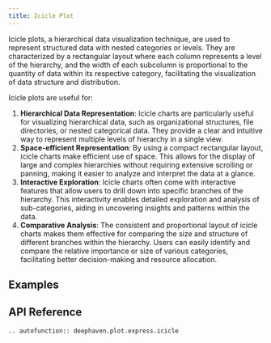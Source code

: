 ```yaml
---
title: Icicle Plot
---
```


Icicle plots, a hierarchical data visualization technique, are used to represent structured data with nested categories or levels. They are characterized by a rectangular layout where each column represents a level of the hierarchy, and the width of each subcolumn is proportional to the quantity of data within its respective category, facilitating the visualization of data structure and distribution.

Icicle plots are useful for:

1. **Hierarchical Data Representation**: Icicle charts are particularly useful for visualizing hierarchical data, such as organizational structures, file directories, or nested categorical data. They provide a clear and intuitive way to represent multiple levels of hierarchy in a single view.
2. **Space-efficient Representation**: By using a compact rectangular layout, icicle charts make efficient use of space. This allows for the display of large and complex hierarchies without requiring extensive scrolling or panning, making it easier to analyze and interpret the data at a glance.
3. **Interactive Exploration**: Icicle charts often come with interactive features that allow users to drill down into specific branches of the hierarchy. This interactivity enables detailed exploration and analysis of sub-categories, aiding in uncovering insights and patterns within the data.
4. **Comparative Analysis**: The consistent and proportional layout of icicle charts makes them effective for comparing the size and structure of different branches within the hierarchy. Users can easily identify and compare the relative importance or size of various categories, facilitating better decision-making and resource allocation.

## Examples

## API Reference
```{eval-rst}
.. autofunction:: deephaven.plot.express.icicle
```